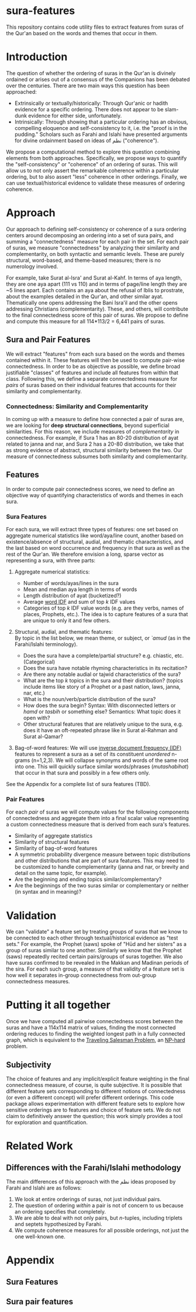# sura-features

This repository contains code utility files to extract features from suras of the Qur'an based on the words and themes that occur in them.

# Introduction

The question of whether the ordering of suras in the Qur'an is divinely ordained or arises out of a consensus of the Companions has been debated over the centuries. There are two main ways this question has been approached: 

- Extrinsically or textually/historically: Through Qur'anic or hadith evidence for a specific ordering. There does not appear to be slam-dunk evidence for either side, unfortunately.
- Intrinsically: Through showing that a particular ordering has an obvious, compelling eloquence and self-consistency to it, i.e. the "proof is in the pudding." Scholars such as Farahi and Islahi have presented arguments for divine ordainment based on ideas of نظم ("coherence"). 

We propose a computational method to explore this question combining elements from both approaches. Specifically, we propose ways to quantify the "self-consistency" or "coherence" of an ordering of suras. This will allow us to not only assert the remarkable coherence within a particular ordering, but to also assert "less" coherence in other orderings. Finally, we can use textual/historical evidence to validate these measures of ordering coherence.

# Approach

Our approach to defining self-consistency or coherence of a sura ordering centers around decomposing an ordering into a set of sura pairs, and summing a "connectedness" measure for each pair in the set. For each pair of suras, we measure "connectedness" by analyzing their similarity and complementarity, on both syntactic and semantic levels. These are purely structural, word-based, and theme-based measures; there is no numerology involved.

For example, take Surat al-Isra' and Surat al-Kahf. In terms of aya length, they are one aya apart (111 vs 110) and in terms of page/line length they are ~5 lines apart. Each contains an aya about the refusal of Iblis to prostrate, about the examples detailed in the Qur'an, and other similar ayat. Thematically one opens addressing the Bani Isra'il and the other opens addressing Christians (complementarity). These, and others, will contribute to the final connectedness score of this pair of suras. We propose to define and compute this measure for all 114*113/2 = 6,441 pairs of suras.

## Sura and Pair Features

We will extract "features" from each sura based on the words and themes contained within it. These features will then be used to compute pair-wise connectedness.
In order to be as objective as possible, we define broad justifiable "classes" of features and include all features from within that class. Following this, we define a separate connectedness measure for _pairs_ of suras based on their individual features that accounts for their similarity and complementarity.

### Connectedness: Similarity and Complementarity

In coming up with a measure to define how connected a pair of suras are, we are looking for **deep structural connections**, beyond superficial similarities. For this reason, we include measures of _complementarity_ in connectedness. For example, if Sura 1 has an 80-20 distribution of ayat related to janna and nar, and Sura 2 has a 20-80 distribution, we take that as strong evidence of abstract, structural similarity between the two. Our measure of connectedness subsumes both similarity and complementarity.

## Features

In order to compute pair connectedness scores, we need to define an objective way of quantifying characteristics of words and themes in each sura.

### Sura Features

For each sura, we will extract three types of features: one set based on aggregate numerical statistics like word/aya/line count, another based on existence/absence of structural, audial, and thematic characteristics, and the last based on word occurrence and frequency in that sura as well as the rest of the Qur'an. We therefore envision a long, sparse vector as representing a sura, with three parts:

1. Aggregate numerical statistics:

   - Number of words/ayas/lines in the sura
   - Mean and median aya length in terms of words
   - Length distribution of ayat (bucketized?)
   - Average [word IDF](https://en.wikipedia.org/wiki/Tf%E2%80%93idf) and sum of top _k_ IDF values
   - Categories of top _k_ IDF value words (e.g. are they verbs, names of places, Prophets, etc.). The idea is to capture features of a sura that are unique to only it and few others.

2. Structural, audial, and thematic features:  
By topic in the list below, we mean theme, or subject, or _`amud_ (as in the Farahi/Islahi terminology).

   - Does the sura have a complete/partial structure? e.g. chiastic, etc. (Categorical)
   - Does the sura have notable rhyming characteristics in its recitation?
   - Are there any notable audial or tajwid characteristics of the sura?
   - What are the top _k_ topics in the sura and their distribution? (topics include items like story of a Prophet or a past nation, laws, janna, nar, etc.)
   - What is the noun/verb/particle distribution of the sura?
   - How does the sura begin? Syntax: With disconnected letters or _hamd_ or _tasbih_ or something else? Semantics: What topic does it open with?
   - Other structural features that are relatively unique to the sura, e.g. does it have an oft-repeated phrase like in Surat al-Rahman and Surat al-Qamar?

3. Bag-of-word features: We will use [inverse document frequency (IDF)](https://en.wikipedia.org/wiki/Tf%E2%80%93idf) features to represent a sura as a set of its constituent _unordered_ n-grams (n=1,2,3). We will collapse synonyms and words of the same root into one. This will quickly surface similar words/phrases (_mutashabihat_) that occur in that sura and possibly in a few others only.

See the Appendix for a complete list of sura features (TBD).

### Pair Features

For each _pair_ of suras we will compute values for the following components of connectedness and aggregate them into a final scalar value representing a custom connectedness measure that is derived from each sura's features.

 - Similarity of aggregate statistics
 - Similarity of structural features
 - Similarity of bag-of-word features
 - A symmetric probability divergence measure between topic distributions and other distributions that are part of sura features. This may need to be customized to handle complementarity (janna and nar, or brevity and detail on the same topic, for example).
 - Are the beginning and ending topics similar/complementary?
 - Are the beginnings of the two suras similar or complementary or neither (in syntax and in meaning)? 

# Validation

We can "validate" a feature set by treating groups of suras that we know to be connected to each other through textual/historical evidence as "test sets." For example, the Prophet (saws) spoke of "Hūd and her sisters" as a group of suras similar to one another. Similarly we know that the Prophet (saws) repeatedly recited certain pairs/groups of suras together. We also have suras confirmed to be revealed in the Makkan and Madinan periods of the sira. For each such group, a measure of that validity of a feature set is how well it separates in-group connectedness from out-group connectedness measures.

# Putting it all together

Once we have computed all pairwise connectedness scores between the suras and have a 114x114 matrix of values, finding the most connected ordering reduces to finding the weighted longest path in a fully connected graph, which is equivalent to the [Traveling Salesman Problem](https://en.wikipedia.org/wiki/Travelling_salesman_problem), an [NP-hard](https://en.wikipedia.org/wiki/NP-hardness) problem.

## Subjectivity

The choice of features and any implicit/explicit feature weighting in the final connectedness measure, of course, is quite subjective. It is possible that different feature sets corresponding to different notions of connectedness (or even a different concept) will prefer different orderings. This code package allows experimentation with different feature sets to explore how sensitive orderings are to features and choice of feature sets. We do not claim to definitively answer the question; this work simply provides a tool for exploration and quantification.

# Related Work

## Differences with the Farahi/Islahi methodology

The main differences of this approach with the نظم ideas proposed by Farahi and Islahi are as follows:

1. We look at entire orderings of suras, not just individual pairs.
2. The question of ordering _within_ a pair is not of concern to us because an ordering specifies that completely.
3. We are able to deal with not only pairs, but _n_-tuples, including triplets and septets hypothesized by Farahi.
4. We compute coherence measures for all possible orderings, not just the one well-known one.

# Appendix

## Sura Features

## Sura pair features
